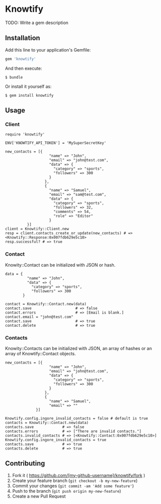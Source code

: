 # Knowtify

TODO: Write a gem description

## Installation

Add this line to your application's Gemfile:

```ruby
gem 'knowtify'
```

And then execute:

    $ bundle

Or install it yourself as:

    $ gem install knowtify

## Usage

### Client
    require 'knowtify'

    ENV['KNOWTIFY_API_TOKEN'] = 'MySuperSecretKey'
  
    new_contacts = [{
                        "name" => "John",
                        "email" => "john@test.com",
                        "data" => {
                          "category" => "sports",
                          "followers" => 300
                        }
                      },
                      {
                        "name" => "Samuel",
                        "email" => "sam@test.com",
                        "data" => {
                          "category" => "sports",
                          "followers" => 32,
                          "comments" => 54,
                          "role" => "Editor"
                        }
              }]
    client = Knowtify::Client.new
    resp = client.contacts_create_or_update(new_contacts) # => <Knowtify::Response:0x007fdb629e5c10>
    resp.successful? # => true


### Contact
Knowity::Contact can be initialized with JSON or hash.   

    data = {
              "name" => "John",
              "data" => {
                "category" => "sports",
                "followers" => 300
            }
            
    contact = Knowtify::Contact.new(data) 
    contact.save                    # => false
    contact.errors                  # => [Email is blank.]
    contact.email = "john@test.com"
    contact.save                    # => true
    contact.delete                  # => true

### Contacts
Knowity::Contacts can be initialized with JSON, an array of hashes or an array of Knowtify::Contact objects. 

    new_contacts = [{
                        "name" => "John",
                        "email" => "john@test.com",
                        "data" => {
                          "category" => "sports",
                          "followers" => 300
                        }
                      },
                      {
                        "name" => "Samuel",
                        "email" => ""
                  }] 

    Knowtify.config.ingore_invalid_contacts = false # default is true
    contacts = Knowtify::Contact.new(data) 
    contacts.save             # => false
    contacts.errors           # => ["There are invalid contacts."]
    contacts.invalid_contacts # => [<Knowtify::Contact:0x007fdb629e5c10>]
    Knowtify.config.ingore_invalid_contacts = true
    contacts.save             # => true
    contacts.delete           # => true


## Contributing

1. Fork it ( https://github.com/[my-github-username]/knowtify/fork )
2. Create your feature branch (`git checkout -b my-new-feature`)
3. Commit your changes (`git commit -am 'Add some feature'`)
4. Push to the branch (`git push origin my-new-feature`)
5. Create a new Pull Request
